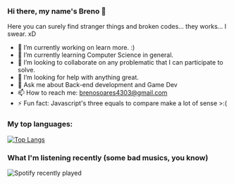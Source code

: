 ### Hi there, my name's Breno 👋

Here you can surely find stranger things and broken codes... they works... I swear. xD

- 🔭 I’m currently working on learn more. :)
- 🌱 I’m currently learning Computer Science in general.
- 👯 I’m looking to collaborate on any problematic that I can participate to solve.
- 🤔 I’m looking for help with anything great.
- 💬 Ask me about Back-end development and Game Dev
- 📫 How to reach me: brenosoares4303@gmail.com
- ⚡ Fun fact: Javascript's three equals to compare make a lot of sense >:(


### My top languages:

[![Top Langs](https://github-readme-stats.vercel.app/api/top-langs/?username=anuraghazra&theme=dracula)](https://github.com/anuraghazra/github-readme-stats)


### What I'm listening recently (some bad musics, you know)

![Spotify recently played](https://spotify-recently-played-readme.vercel.app/api?user=breno_soares43)
